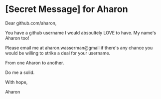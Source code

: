 [Secret Message] for Aharon
==========================

Dear github.com/aharon,

You have a github username I would absoultely LOVE to have. My name's Aharon too!

Please email me at aharon.wasserman@gmail if there's any chance you would be willing to strike a deal for your username.

From one Aharon to another.

Do me a solid.

With hope,

Aharon
